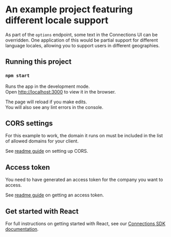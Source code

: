 # An example project featuring different locale support

As part of the `options` endpoint, some text in the Connections UI can be overridden. One application of this would be partial support for different language locales, allowing you to support users in different geographies.

## Running this project

### `npm start`

Runs the app in the development mode.\
Open [http://localhost:3000](http://localhost:3000) to view it in the browser.

The page will reload if you make edits.\
You will also see any lint errors in the console.

## CORS settings

For this example to work, the domain it runs on must be included in the list of allowed domains for your client.

See <a href="https://github.com/codatio/sdk-connections/tree/main#set-cors-domains" target="_blank">readme guide</a> on setting up CORS.

## Access token

You need to have generated an access token for the company you want to access.

See <a href="https://github.com/codatio/sdk-connections/tree/main#generate-access-token" target="_blank">readme guide</a> on getting an access token.

## Get started with React

For full instructions on getting started with React, see our [Connections SDK documentation](https://docs.codat.io/auth-flow/optimize/connection-management).